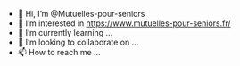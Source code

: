 - 👋 Hi, I’m @Mutuelles-pour-seniors
- 👀 I’m interested in https://www.mutuelles-pour-seniors.fr/
- 🌱 I’m currently learning ...
- 💞️ I’m looking to collaborate on ...
- 📫 How to reach me ...

<!---
Mutuelles-pour-seniors/Mutuelles-pour-seniors is a ✨ special ✨ repository because its `README.md` (this file) appears on your GitHub profile.
You can click the Preview link to take a look at your changes.
--->
